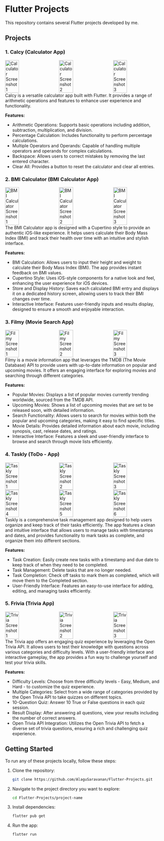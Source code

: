 # Flutter Projects

This repository contains several Flutter projects developed by me. 
## Projects

### 1. Calcy (Calculator App)
<div style="display: flex; justify-content: space-between;">
    <img src="screenshots/calculator-2.jpg" alt="Calculator Screenshot 1" width="30%">
    <img src="screenshots/calculator-3.jpg" alt="Calculator Screenshot 2" width="30%">
    <img src="screenshots/calculator-4.jpg" alt="Calculator Screenshot 3" width="30%">
</div>
Calcy is a versatile calculator app built with Flutter. It provides a range of arithmetic operations and features to enhance user experience and functionality.

**Features:**

- Arithmetic Operations: Supports basic operations including addition, subtraction, multiplication, and division.
- Percentage Calculation: Includes functionality to perform percentage calculations.
- Multiple Operators and Operands: Capable of handling multiple operators and operands for complex calculations.
- Backspace: Allows users to correct mistakes by removing the last entered character.
- Clear All: Provides a button to reset the calculator and clear all entries.

### 2. BMI Calculator (BMI Calculator App)
<div style="display: flex; justify-content: space-between;">
    <img src="screenshots/bmi-1.jpg" alt="BMI Calculator Screenshot 1" width="30%">
    <img src="screenshots/bmi-2.jpg" alt="BMI Calculator Screenshot 2" width="30%">
    <img src="screenshots/bmi-3.jpg" alt="BMI Calculator Screenshot 3" width="30%">
</div>
The BMI Calculator app is designed with a Cupertino style to provide an authentic iOS-like experience. It helps users calculate their Body Mass Index (BMI) and track their health over time with an intuitive and stylish interface.

**Features:**

- BMI Calculation: Allows users to input their height and weight to calculate their Body Mass Index (BMI). The app provides instant feedback on BMI values.
- Cupertino Style: Uses iOS-style components for a native look and feel, enhancing the user experience for iOS devices.
- Store and Display History: Saves each calculated BMI entry and displays it on a dedicated history screen, allowing users to track their BMI changes over time.
- Interactive Interface: Features user-friendly inputs and results display, designed to ensure a smooth and enjoyable interaction.
  
### 3. Filmy (Movie Search App)
<div style="display: flex; justify-content: space-between;">
    <img src="screenshots/filmy-1.jpg" alt="Filmy Screenshot 1" width="30%">
    <img src="screenshots/filmy-2.jpg" alt="Filmy Screenshot 2" width="30%">
    <img src="screenshots/filmy-3.jpg" alt="Filmy Screenshot 3" width="30%">
</div>
Filmy is a movie information app that leverages the TMDB (The Movie Database) API to provide users with up-to-date information on popular and upcoming movies. It offers an engaging interface for exploring movies and searching through different categories.

**Features:**

- Popular Movies: Displays a list of popular movies currently trending worldwide, sourced from the TMDB API.
- Upcoming Movies: Shows a list of upcoming movies that are set to be released soon, with detailed information.
- Search Functionality: Allows users to search for movies within both the popular and upcoming categories, making it easy to find specific titles.
- Movie Details: Provides detailed information about each movie, including synopsis, cast, release dates, and ratings.
- Interactive Interface: Features a sleek and user-friendly interface to browse and search through movie lists efficiently.
  
### 4. Taskly (ToDo - App)
<div style="display: flex; justify-content: space-between;">
    <img src="screenshots/taskly-1.jpg" alt="Taskly Screenshot 1" width="30%">
    <img src="screenshots/taskly-2.jpg" alt="Taskly Screenshot 2" width="30%">
    <img src="screenshots/taskly-3.jpg" alt="Taskly Screenshot 3" width="30%">
</div>
<div style="display: flex; justify-content: space-between;">
  <img src="screenshots/tasly-4.jpg" alt="Taskly Screenshot 4" width="30%">
  <img src="screenshots/taskly-5.jpg" alt="Taskly Screenshot 5" width="30%">
  <img src="screenshots/taskly-6.jpg" alt="Taskly Screenshot 6" width="30%">
</div>
Taskly is a comprehensive task management app designed to help users organize and keep track of their tasks efficiently. The app features a clean and intuitive interface that allows users to manage tasks with timestamps and dates, and provides functionality to mark tasks as complete, and organize them into different sections.

**Features:**

- Task Creation: Easily create new tasks with a timestamp and due date to keep track of when they need to be completed.
- Task Management:  Delete tasks that are no longer needed.
- Task Completion: Check off tasks to mark them as completed, which will move them to the Completed section.
- User-Friendly Interface: Features an easy-to-use interface for adding, editing, and managing tasks efficiently.
  
### 5. Frivia (Trivia App)
<div style="display: flex; justify-content: space-between;">
    <img src="screenshots/trivia-1.jpg" alt="Trivia Screenshot 1" width="30%">
    <img src="screenshots/trivia-2.jpg" alt="Trivia Screenshot 2" width="30%">
    <img src="screenshots/trivia-3.jpg" alt="Trivia Screenshot 3" width="30%">
</div>
The Trivia app offers an engaging quiz experience by leveraging the Open Trivia API. It allows users to test their knowledge with questions across various categories and difficulty levels. With a user-friendly interface and interactive gameplay, the app provides a fun way to challenge yourself and test your trivia skills.

**Features:**

- Difficulty Levels: Choose from three difficulty levels - Easy, Medium, and Hard - to customize the quiz experience.
- Multiple Categories: Select from a wide range of categories provided by the Open Trivia API to take quizzes on different topics.
- 10-Question Quiz: Answer 10 True or False questions in each quiz session.
- Result Display: After answering all questions, view your results including the number of correct answers.
- Open Trivia API Integration: Utilizes the Open Trivia API to fetch a diverse set of trivia questions, ensuring a rich and challenging quiz experience.
  
## Getting Started

To run any of these projects locally, follow these steps:

1. Clone the repository:
    ```bash
    git clone https://github.com/AlaguSaravanan/Flutter-Projects.git
    ```
2. Navigate to the project directory you want to explore:
    ```bash
    cd Flutter-Projects/project-name
    ```
3. Install dependencies:
    ```bash
    flutter pub get
    ```
4. Run the app:
    ```bash
    flutter run
    ```
